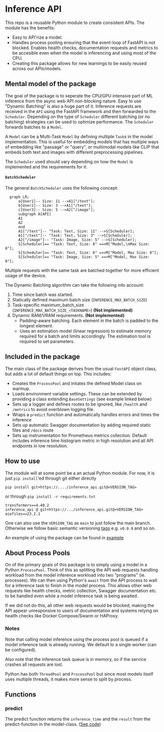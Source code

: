 # Inference API
This repo is a reusable Python module to create consistent APIs.
The module has the benefits:
- Easy to API'rize a model. 
- Handles process pooling ensuring that the event-loop of FastAPI is not blocked. Enables health checks, documentation requests and metrics to be accesible even when the model is inferencing and using most of the CPU.
- Creating this package allows for new learnings to be easily reused across our APIs/models.

## Mental model of the package
The goal of the package is to seperate the CPU/GPU intensive part of ML inference from the async web API non-blocking nature. Easy to use "Dynamic Batching" is also a huge part of it. Inference requests are received in the `API` using the FastAPI framework and then forwarded to the `Scheduler`. Depending on the type of `Scheduler` different batching (or no batching) strategies can be used to optimize performance. The `Scheduler` forwards batches to a `Model`. 

A `Model` can be a Multi-Task `Model` by defining multiple `Task`s in the model implementation. This is useful for embedding models that has multiple ways of embedding like "passage" or "query", or multimodal models like CLIP that embeds both text and images with different preprocessing pipelines.

The `Scheduler` used should vary depending on how the `Model` is implemented and the requirements for it.


#### `BatchScheduler`
The general `BatchScheduler` uses the following concept:
```mermaid
  graph LR;
      a[User1]-- Size: 11 -->A1["/text"];
      b[User2]-- Size: 3 -->A1["/text"];
      c[User3]-- Size: 5 -->A2["/image"];
      subgraph A[API]
      A1
      A2
      end
      A1["/text"]-- "Task: Text, Size: 11" -->S[Scheduler];
      A1["/text"]-- "Task: Text, Size: 3" -->S[Scheduler];
      A2["/image"]-- "Task: Image, Size: 5" -->S[Scheduler];
      S[Scheduler]== "Task: Text, Size: 8" ==>M["Model,\nMax Size: 8"];
      S[Scheduler]== "Task: Text, Size: 6" ==>M["Model, Max Size: 8"];
      S[Scheduler]== "Task: Image, Size: 5" ==>M["Model, Max Size: 8"];
```
Multiple requests with the same task are batched together for more efficient usage of the device.

The Dynamic Batching algorithm can take the following into account:
1. Time since batch was started. 
2. Statically defined maximum batch size (`INFERENCE_MAX_BATCH_SIZE`)
3. Task-specific maximum_batch_size (`INFERENCE_MAX_BATCH_SIZE_<TASKNAME>`) **(Not implemented)**
3. Dynamic RAM/VRAM requirements. **(Not implemented)**
    - Padding-aware batching. Each element in the batch is padded to the longest element. 
    - Uses an estimation model (linear regression) to estimate memory required for a batch and limits accordingly. The estimation tool is required to set parameters.

## Included in the package
The main class of the package derives from the usual `FastAPI` object class, but adds a lot of default things on top. This includes:
- Creates the `ProcessPool` and initates the defined Model class on warmup.
- Loads environment variable settings. These can be extended by providing a class extending `BaseSettings` (see example linked below)
- Sets up a logger and defines routes to be ignored, like `/health` and `/metrics` to avoid overblown logging file.
- Wraps a `predict` function and automatically handles errors and times the inference
- Sets up automatic Swagger documentation by adding required static files and `/docs` route
- Sets up instrumentation for Prometheus metrics collection. Default includes inference time histogram metric in high resolution and all API endpoints in low resolution.

## How to use
The module will at some point be a an actual Python module. For now, it is just `pip install`'ed through git either directly 

```
pip install git+https://..../inference_api.git@<VERSION_TAG>
```

or through `pip install -r requirements.txt`

```
transformers==4.40.2
inference_api @ git+https://.../inference_api.git@<VERSION_TAG>
aiofiles==23.2.1
```
One can also use the `VERSION_TAG` as `main` to just follow the main branch. Otherwise we follow basic semantic versioning [tags](https://.../inference_api/-/tags) e.g. `v0.0.9` and so on.


An example of using the package can be found in [example](https://.../inference_api/-/tree/main/example)



## About Process Pools
On of the primary goals of this package is to simply using a model in a Python `ProcessPool`. Think of this as splitting the API web requests handling workload from the model inference workload into two "programs" (ie. processes). We can then using Python's `await` from the API process to wait for a inference task to finish in the model process. This allows other web requests like health checks, metric collection, Swagger documentation etc. to be handled even while a model inference task is being awaited.

If we did not do this, all other web requests would be blocked, making the API appear unresponsive to users of documentation and systems relying on health checks like Docker Compose/Swarm or HAProxy.

### Notes
Note that calling model inference using the process pool is queued if a model inference task is already running. We default to a single worker (can be configured). 

Also note that the inference task queue is in memory, so if the service crashes all requests are lost.

Python has both `ThreadPool` and `ProcessPool` but since most models itself uses multiple threads, it makes more sense to split by process.

## Functions
### predict
The predict function returns the `inference_time` and the `result` from the predict-function in the model-class. ([See code](https://.../inference_api/-/blob/main/inference_api/inference_api.py#L135))

